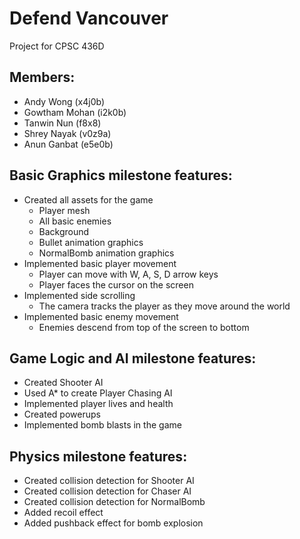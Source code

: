 # Defend Vancouver

Project for CPSC 436D

## Members:
* Andy Wong (x4j0b)
* Gowtham Mohan (i2k0b)
* Tanwin Nun (f8x8)
* Shrey Nayak (v0z9a)
* Anun Ganbat (e5e0b)

## Basic Graphics milestone features:
* Created all assets for the game
  * Player mesh
  * All basic enemies
  * Background
  * Bullet animation graphics
  * NormalBomb animation graphics
* Implemented basic player movement
  * Player can move with W, A, S, D arrow keys
  * Player faces the cursor on the screen
* Implemented side scrolling
  * The camera tracks the player as they move around the world
* Implemented basic enemy movement
  * Enemies descend from top of the screen to bottom
  
## Game Logic and AI milestone features:
* Created Shooter AI
* Used A* to create Player Chasing AI
* Implemented player lives and health
* Created powerups
* Implemented bomb blasts in the game

## Physics milestone features:
* Created collision detection for Shooter AI
* Created collision detection for Chaser AI
* Created collision detection for NormalBomb
* Added recoil effect
* Added pushback effect for bomb explosion
